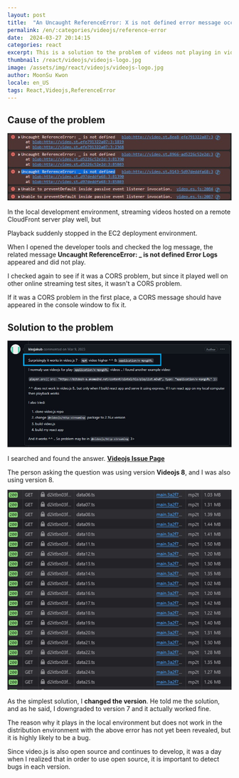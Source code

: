 ```yaml
---
layout: post
title:  "An Uncaught ReferenceError: X is not defined error message occurs in VideoJS"
permalink: /en/:categories/videojs/reference-error
date:  2024-03-27 20:14:15
categories: react
excerpt: This is a solution to the problem of videos not playing in videojs with a log saying Uncaught ReferenceError X is not defined.
thumbnail: /react/videojs/videojs-logo.jpg
image: /assets/img/react/videojs/videojs-logo.jpg
author: MoonSu Kwon
locale: en_US
tags: React,Videojs,ReferenceError
---
```


## Cause of the problem

![Uncaught ReferenceError: X is not defined Error Logs](/assets/img/react/videojs/noreferrer.jpg)

In the local development environment, streaming videos hosted on a remote CloudFront server play well, but

Playback suddenly stopped in the EC2 deployment environment.

When I opened the developer tools and checked the log message, the related message **Uncaught ReferenceError: _ is not defined Error Logs** appeared and did not play.

I checked again to see if it was a CORS problem, but since it played well on other online streaming test sites, it wasn't a CORS problem.

If it was a CORS problem in the first place, a CORS message should have appeared in the console window to fix it.

<div class="divide-line"></div>

## Solution to the problem

![Resolution Uncaught ReferenceError: X is not defined Error](/assets/img/react/videojs/resolution-noreferrer.jpg)


I searched and found the answer. **[Videojs Issue Page](https://github.com/videojs/video.js/issues/8170)** 

The person asking the question was using version **Videojs 8**, and I was also using version 8.


![solving playing hls video](/assets/img/react/videojs/solve-videojs-hls.jpg)

As the simplest solution, I **changed the version**. He told me the solution, and as he said, I downgraded to version 7 and it actually worked fine.

The reason why it plays in the local environment but does not work in the distribution environment with the above error has not yet been revealed, but it is highly likely to be a bug.

Since video.js is also open source and continues to develop, it was a day when I realized that in order to use open source, it is important to detect bugs in each version.

<br>
<div class="divide-line"></div>





